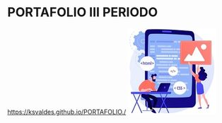 # PORTAFOLIO III PERIODO
https://ksvaldes.github.io/PORTAFOLIO./
<img  src="ejemplos/fondoIndex/etiquetas_basicas/Dibujo.jpg"  class="imagePortafolio">
